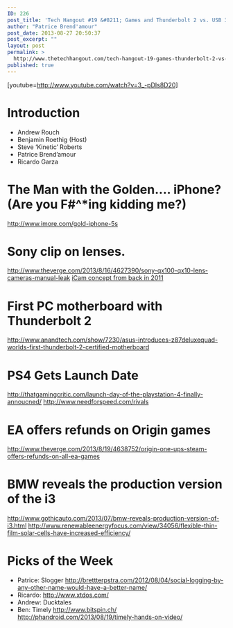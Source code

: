 ```yaml
---
ID: 226
post_title: 'Tech Hangout #19 &#8211; Games and Thunderbolt 2 vs. USB 3'
author: "Patrice Brend'amour"
post_date: 2013-08-27 20:50:37
post_excerpt: ""
layout: post
permalink: >
  http://www.thetechhangout.com/tech-hangout-19-games-thunderbolt-2-vs-usb-3/
published: true
---
```

[youtube=http://www.youtube.com/watch?v=3_-pDIs8D20]
<h1>Introduction</h1>

<ul>
<li>Andrew Rouch</li>
<li>Benjamin Roethig (Host)</li>
<li>Steve ‘Kinetic’ Roberts</li>
<li>Patrice Brend’amour</li>
<li>Ricardo Garza</li>
</ul>

<h1>The Man with the Golden.... iPhone? (Are you F#^*ing kidding me?)</h1>

<p><a href="http://www.imore.com/gold-iphone-5s">http://www.imore.com/gold-iphone-5s</a></p>

<h1>Sony clip on lenses.</h1>

<p><a href="http://www.theverge.com/2013/8/16/4627390/sony-qx100-qx10-lens-cameras-manual-leak">http://www.theverge.com/2013/8/16/4627390/sony-qx100-qx10-lens-cameras-manual-leak</a>
<a href="http://petapixel.com/2011/11/28/apple-icam-a-modular-concept-camera-that-uses-an-iphone-for-brains/">iCam concept from back in 2011</a></p>

<h1>First PC motherboard with Thunderbolt 2</h1>

<p><a href="http://www.anandtech.com/show/7230/asus-introduces-z87deluxequad-worlds-first-thunderbolt-2-certified-motherboard">http://www.anandtech.com/show/7230/asus-introduces-z87deluxequad-worlds-first-thunderbolt-2-certified-motherboard</a></p>

<h1>PS4 Gets Launch Date</h1>

<p><a href="http://thatgamingcritic.com/launch-day-of-the-playstation-4-finally-annoucned/">http://thatgamingcritic.com/launch-day-of-the-playstation-4-finally-annoucned/</a>
<a href="http://www.needforspeed.com/rivals">http://www.needforspeed.com/rivals</a></p>

<h1>EA offers refunds on Origin games</h1>

<p><a href="http://www.theverge.com/2013/8/19/4638752/origin-one-ups-steam-offers-refunds-on-all-ea-games">http://www.theverge.com/2013/8/19/4638752/origin-one-ups-steam-offers-refunds-on-all-ea-games</a></p>

<h1>BMW reveals the production version of the i3</h1>

<p><a href="http://www.gothicauto.com/2013/07/bmw-reveals-production-version-of-i3.html">http://www.gothicauto.com/2013/07/bmw-reveals-production-version-of-i3.html</a>
<a href="http://www.renewableenergyfocus.com/view/34056/flexible-thin-film-solar-cells-have-increased-efficiency/">http://www.renewableenergyfocus.com/view/34056/flexible-thin-film-solar-cells-have-increased-efficiency/</a></p>

<h1>Picks of the Week</h1>

<ul>
<li>Patrice: Slogger <a href="http://brettterpstra.com/2012/08/04/social-logging-by-any-other-name-would-have-a-better-name/">http://brettterpstra.com/2012/08/04/social-logging-by-any-other-name-would-have-a-better-name/</a></li>
<li>Ricardo: <a href="http://www.xtdos.com/">http://www.xtdos.com/</a> </li>
<li>Andrew: Ducktales</li>
<li>Ben: Timely <a href="http://www.bitspin.ch/">http://www.bitspin.ch/</a> <a href="http://phandroid.com/2013/08/19/timely-hands-on-video/">http://phandroid.com/2013/08/19/timely-hands-on-video/</a></li>
</ul>
